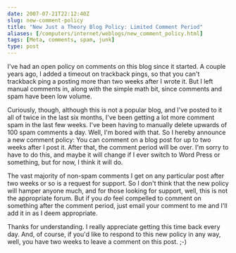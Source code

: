 ```yaml
--- 
date: 2007-07-21T22:12:40Z
slug: new-comment-policy
title: "New Just a Theory Blog Policy: Limited Comment Period"
aliases: [/computers/internet/weblogs/new_comment_policy.html]
tags: [Meta, comments, spam, junk]
type: post
---
```


I've had an open policy on comments on this blog since it started. A couple
years ago, I added a timeout on trackback pings, so that you can't trackback
ping a posting more than two weeks after I wrote it. But I left manual comments
in, along with the simple math bit, since comments and spam have been low
volume.

Curiously, though, although this is not a popular blog, and I've posted to it
all of twice in the last six months, I've been getting a lot more comment spam
in the last few weeks. I've been having to manually delete upwards of 100 spam
comments a day. Well, I'm bored with that. So I hereby announce a new comment
policy: You can comment on a blog post for up to two weeks after I post it.
After that, the comment period will be over. I'm sorry to have to do this, and
maybe it will change if I ever switch to Word Press or something, but for now, I
think it will do.

The vast majority of non-spam comments I get on any particular post after two
weeks or so is a request for support. So I don't think that the new policy will
hamper anyone much, and for those looking for support, well, this is not the
appropriate forum. But if you *do* feel compelled to comment on something after
the comment period, just email your comment to me and I'll add it in as I deem
appropriate.

Thanks for understanding. I really appreciate getting this time back every day.
And, of course, if you'd like to respond to this new policy in any way, well,
you have two weeks to leave a comment on this post. ;-)
